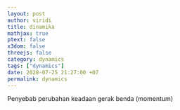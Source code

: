 ```yaml
---
layout: post
author: viridi
title: dinamika
mathjax: true
ptext: false
x3dom: false
threejs: false
category: dynamics
tags: ["dynamics"]
date: 2020-07-25 21:27:00 +07
permalink: dynamics
---
```

Penyebab perubahan keadaan gerak benda (momentum)
